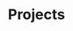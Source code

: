 ---
title: "Projects"
url: "/projects/"
outputs: ["HTML", "RSS"]
summary: "Collection of projects, technical and otherwise"
---